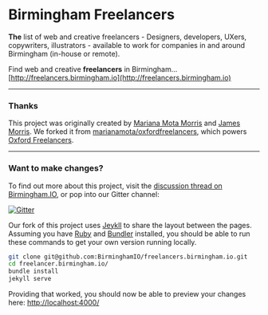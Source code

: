 # Birmingham Freelancers

**The** list of web and creative freelancers - Designers, developers, UXers, copywriters, illustrators - 
available to work for companies in and around Birmingham (in-house or remote).

Find web and creative **freelancers** in Birmingham... [http://freelancers.birmingham.io](http://freelancers.birmingham.io)

---

### Thanks

This project was originally created by [Mariana Mota Morris](http://www.marianamota.com/) and [James Morris](http://jimmymorris.co.uk/). We forked it from [marianamota/oxfordfreelancers](https://github.com/marianamota/oxfordfreelancers), which powers [Oxford Freelancers](http://oxfreelancers.com/).

---

### Want to make changes?

To find out more about this project, visit the [discussion thread on Birmingham.IO](https://talk.birmingham.io/t/birmingham-freelancers-project-idea/287), or pop into our Gitter channel:

[![Gitter](https://badges.gitter.im/Join%20Chat.svg)](https://gitter.im/BirminghamIO/freelancers.birmingham.io?utm_source=badge&utm_medium=badge&utm_campaign=pr-badge&utm_content=badge)

Our fork of this project uses [Jeykll](http://jekyllrb.com/) to share the layout between the pages. Assuming you have [Ruby](https://www.ruby-lang.org/) and [Bundler](http://bundler.io/) installed, you should be able to run these commands to get your own version running locally.
```bash
git clone git@github.com:BirminghamIO/freelancers.birmingham.io.git
cd freelancer.birmingham.io/
bundle install
jekyll serve
```

Providing that worked, you should now be able to preview your changes here: [http://localhost:4000/](http://localhost:4000/)
